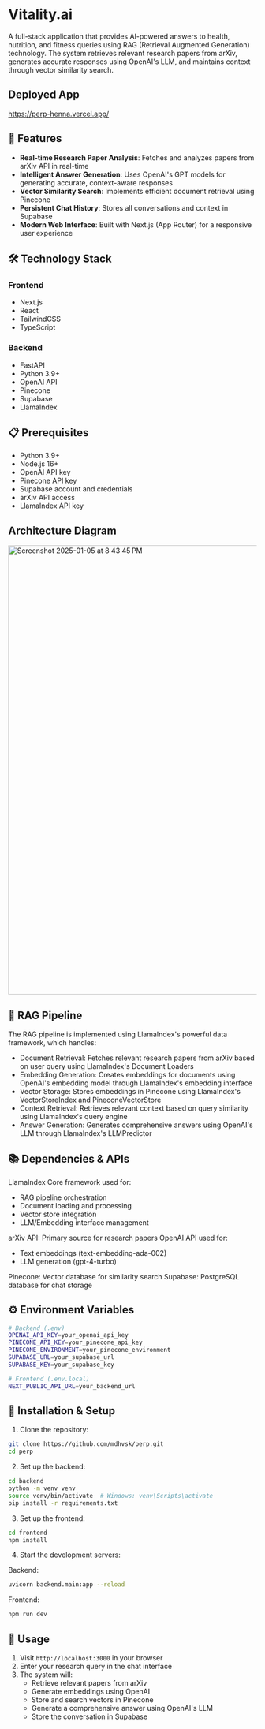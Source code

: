 # Vitality.ai

A full-stack application that provides AI-powered answers to health, nutrition, and fitness queries using RAG (Retrieval Augmented Generation) technology. The system retrieves relevant research papers from arXiv, generates accurate responses using OpenAI's LLM, and maintains context through vector similarity search.


## Deployed App
https://perp-henna.vercel.app/

## 🚀 Features

- **Real-time Research Paper Analysis**: Fetches and analyzes papers from arXiv API in real-time
- **Intelligent Answer Generation**: Uses OpenAI's GPT models for generating accurate, context-aware responses
- **Vector Similarity Search**: Implements efficient document retrieval using Pinecone
- **Persistent Chat History**: Stores all conversations and context in Supabase
- **Modern Web Interface**: Built with Next.js (App Router) for a responsive user experience

## 🛠️ Technology Stack

### Frontend
- Next.js
- React
- TailwindCSS
- TypeScript

### Backend
- FastAPI
- Python 3.9+
- OpenAI API
- Pinecone
- Supabase
- LlamaIndex

## 📋 Prerequisites

- Python 3.9+
- Node.js 16+
- OpenAI API key
- Pinecone API key
- Supabase account and credentials
- arXiv API access
- LlamaIndex API key


## Architecture Diagram 
<img width="911" alt="Screenshot 2025-01-05 at 8 43 45 PM" src="https://github.com/user-attachments/assets/2ad44848-9b53-4d32-baf0-90bb649764da" />



## 🔄 RAG Pipeline
The RAG pipeline is implemented using LlamaIndex's powerful data framework, which handles:

- Document Retrieval: Fetches relevant research papers from arXiv based on user query using LlamaIndex's Document Loaders
- Embedding Generation: Creates embeddings for documents using OpenAI's embedding model through LlamaIndex's embedding interface
- Vector Storage: Stores embeddings in Pinecone using LlamaIndex's VectorStoreIndex and PineconeVectorStore
- Context Retrieval: Retrieves relevant context based on query similarity using LlamaIndex's query engine
- Answer Generation: Generates comprehensive answers using OpenAI's LLM through LlamaIndex's LLMPredictor

## 📚 Dependencies & APIs

LlamaIndex Core framework used for:
- RAG pipeline orchestration
- Document loading and processing
- Vector store integration
- LLM/Embedding interface management


arXiv API: Primary source for research papers
OpenAI API used for:
- Text embeddings (text-embedding-ada-002)
- LLM generation (gpt-4-turbo)


Pinecone: Vector database for similarity search
Supabase: PostgreSQL database for chat storage

## ⚙️ Environment Variables

```bash
# Backend (.env)
OPENAI_API_KEY=your_openai_api_key
PINECONE_API_KEY=your_pinecone_api_key
PINECONE_ENVIRONMENT=your_pinecone_environment
SUPABASE_URL=your_supabase_url
SUPABASE_KEY=your_supabase_key

# Frontend (.env.local)
NEXT_PUBLIC_API_URL=your_backend_url
```

## 🚀 Installation & Setup

1. Clone the repository:
```bash
git clone https://github.com/mdhvsk/perp.git
cd perp
```

2. Set up the backend:
```bash
cd backend
python -m venv venv
source venv/bin/activate  # Windows: venv\Scripts\activate
pip install -r requirements.txt
```

3. Set up the frontend:
```bash
cd frontend
npm install
```

4. Start the development servers:

Backend:
```bash
uvicorn backend.main:app --reload
```

Frontend:
```bash
npm run dev
```

## 🎯 Usage

1. Visit `http://localhost:3000` in your browser
2. Enter your research query in the chat interface
3. The system will:
   - Retrieve relevant papers from arXiv
   - Generate embeddings using OpenAI
   - Store and search vectors in Pinecone
   - Generate a comprehensive answer using OpenAI's LLM
   - Store the conversation in Supabase




